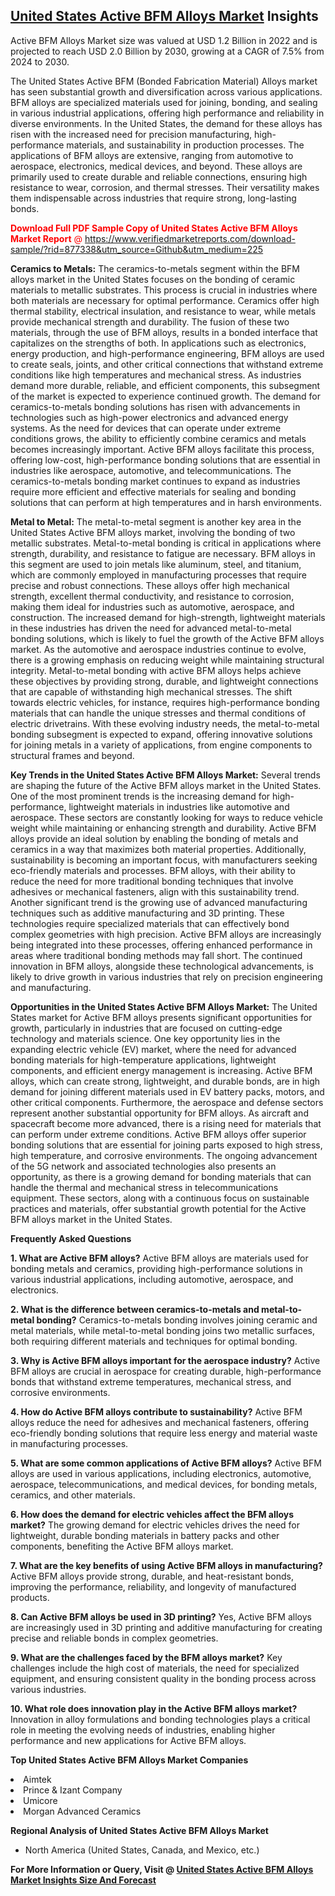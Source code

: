 <h2><a href="https://www.verifiedmarketreports.com/download-sample/?rid=877338&amp;utm_source=Github&amp;utm_medium=225" target="_blank">United States Active BFM Alloys Market</a> Insights</h2><p>Active BFM Alloys Market size was valued at USD 1.2 Billion in 2022 and is projected to reach USD 2.0 Billion by 2030, growing at a CAGR of 7.5% from 2024 to 2030.</p><p><p>The United States Active BFM (Bonded Fabrication Material) Alloys market has seen substantial growth and diversification across various applications. BFM alloys are specialized materials used for joining, bonding, and sealing in various industrial applications, offering high performance and reliability in diverse environments. In the United States, the demand for these alloys has risen with the increased need for precision manufacturing, high-performance materials, and sustainability in production processes. The applications of BFM alloys are extensive, ranging from automotive to aerospace, electronics, medical devices, and beyond. These alloys are primarily used to create durable and reliable connections, ensuring high resistance to wear, corrosion, and thermal stresses. Their versatility makes them indispensable across industries that require strong, long-lasting bonds. <p><span class=""><span style="color: #ff0000;"><strong>Download Full PDF Sample Copy of United States Active BFM Alloys Market Report</strong> @ </span><a href="https://www.verifiedmarketreports.com/download-sample/?rid=877338&amp;utm_source=Github&amp;utm_medium=225" target="_blank">https://www.verifiedmarketreports.com/download-sample/?rid=877338&amp;utm_source=Github&amp;utm_medium=225</a></span></p></p> <p><strong>Ceramics to Metals:</strong> The ceramics-to-metals segment within the BFM alloys market in the United States focuses on the bonding of ceramic materials to metallic substrates. This process is crucial in industries where both materials are necessary for optimal performance. Ceramics offer high thermal stability, electrical insulation, and resistance to wear, while metals provide mechanical strength and durability. The fusion of these two materials, through the use of BFM alloys, results in a bonded interface that capitalizes on the strengths of both. In applications such as electronics, energy production, and high-performance engineering, BFM alloys are used to create seals, joints, and other critical connections that withstand extreme conditions like high temperatures and mechanical stress. As industries demand more durable, reliable, and efficient components, this subsegment of the market is expected to experience continued growth. The demand for ceramics-to-metals bonding solutions has risen with advancements in technologies such as high-power electronics and advanced energy systems. As the need for devices that can operate under extreme conditions grows, the ability to efficiently combine ceramics and metals becomes increasingly important. Active BFM alloys facilitate this process, offering low-cost, high-performance bonding solutions that are essential in industries like aerospace, automotive, and telecommunications. The ceramics-to-metals bonding market continues to expand as industries require more efficient and effective materials for sealing and bonding solutions that can perform at high temperatures and in harsh environments.</p> <p><strong>Metal to Metal:</strong> The metal-to-metal segment is another key area in the United States Active BFM alloys market, involving the bonding of two metallic substrates. Metal-to-metal bonding is critical in applications where strength, durability, and resistance to fatigue are necessary. BFM alloys in this segment are used to join metals like aluminum, steel, and titanium, which are commonly employed in manufacturing processes that require precise and robust connections. These alloys offer high mechanical strength, excellent thermal conductivity, and resistance to corrosion, making them ideal for industries such as automotive, aerospace, and construction. The increased demand for high-strength, lightweight materials in these industries has driven the need for advanced metal-to-metal bonding solutions, which is likely to fuel the growth of the Active BFM alloys market. As the automotive and aerospace industries continue to evolve, there is a growing emphasis on reducing weight while maintaining structural integrity. Metal-to-metal bonding with active BFM alloys helps achieve these objectives by providing strong, durable, and lightweight connections that are capable of withstanding high mechanical stresses. The shift towards electric vehicles, for instance, requires high-performance bonding materials that can handle the unique stresses and thermal conditions of electric drivetrains. With these evolving industry needs, the metal-to-metal bonding subsegment is expected to expand, offering innovative solutions for joining metals in a variety of applications, from engine components to structural frames and beyond.</p> <p><strong>Key Trends in the United States Active BFM Alloys Market:</strong> Several trends are shaping the future of the Active BFM alloys market in the United States. One of the most prominent trends is the increasing demand for high-performance, lightweight materials in industries like automotive and aerospace. These sectors are constantly looking for ways to reduce vehicle weight while maintaining or enhancing strength and durability. Active BFM alloys provide an ideal solution by enabling the bonding of metals and ceramics in a way that maximizes both material properties. Additionally, sustainability is becoming an important focus, with manufacturers seeking eco-friendly materials and processes. BFM alloys, with their ability to reduce the need for more traditional bonding techniques that involve adhesives or mechanical fasteners, align with this sustainability trend. Another significant trend is the growing use of advanced manufacturing techniques such as additive manufacturing and 3D printing. These technologies require specialized materials that can effectively bond complex geometries with high precision. Active BFM alloys are increasingly being integrated into these processes, offering enhanced performance in areas where traditional bonding methods may fall short. The continued innovation in BFM alloys, alongside these technological advancements, is likely to drive growth in various industries that rely on precision engineering and manufacturing.</p> <p><strong>Opportunities in the United States Active BFM Alloys Market:</strong> The United States market for Active BFM alloys presents significant opportunities for growth, particularly in industries that are focused on cutting-edge technology and materials science. One key opportunity lies in the expanding electric vehicle (EV) market, where the need for advanced bonding materials for high-temperature applications, lightweight components, and efficient energy management is increasing. Active BFM alloys, which can create strong, lightweight, and durable bonds, are in high demand for joining different materials used in EV battery packs, motors, and other critical components. Furthermore, the aerospace and defense sectors represent another substantial opportunity for BFM alloys. As aircraft and spacecraft become more advanced, there is a rising need for materials that can perform under extreme conditions. Active BFM alloys offer superior bonding solutions that are essential for joining parts exposed to high stress, high temperature, and corrosive environments. The ongoing advancement of the 5G network and associated technologies also presents an opportunity, as there is a growing demand for bonding materials that can handle the thermal and mechanical stress in telecommunications equipment. These sectors, along with a continuous focus on sustainable practices and materials, offer substantial growth potential for the Active BFM alloys market in the United States.</p> <p><strong>Frequently Asked Questions</strong></p> <p><strong>1. What are Active BFM alloys?</strong> Active BFM alloys are materials used for bonding metals and ceramics, providing high-performance solutions in various industrial applications, including automotive, aerospace, and electronics.</p> <p><strong>2. What is the difference between ceramics-to-metals and metal-to-metal bonding?</strong> Ceramics-to-metals bonding involves joining ceramic and metal materials, while metal-to-metal bonding joins two metallic surfaces, both requiring different materials and techniques for optimal bonding.</p> <p><strong>3. Why is Active BFM alloys important for the aerospace industry?</strong> Active BFM alloys are crucial in aerospace for creating durable, high-performance bonds that withstand extreme temperatures, mechanical stress, and corrosive environments.</p> <p><strong>4. How do Active BFM alloys contribute to sustainability?</strong> Active BFM alloys reduce the need for adhesives and mechanical fasteners, offering eco-friendly bonding solutions that require less energy and material waste in manufacturing processes.</p> <p><strong>5. What are some common applications of Active BFM alloys?</strong> Active BFM alloys are used in various applications, including electronics, automotive, aerospace, telecommunications, and medical devices, for bonding metals, ceramics, and other materials.</p> <p><strong>6. How does the demand for electric vehicles affect the BFM alloys market?</strong> The growing demand for electric vehicles drives the need for lightweight, durable bonding materials in battery packs and other components, benefiting the Active BFM alloys market.</p> <p><strong>7. What are the key benefits of using Active BFM alloys in manufacturing?</strong> Active BFM alloys provide strong, durable, and heat-resistant bonds, improving the performance, reliability, and longevity of manufactured products.</p> <p><strong>8. Can Active BFM alloys be used in 3D printing?</strong> Yes, Active BFM alloys are increasingly used in 3D printing and additive manufacturing for creating precise and reliable bonds in complex geometries.</p> <p><strong>9. What are the challenges faced by the BFM alloys market?</strong> Key challenges include the high cost of materials, the need for specialized equipment, and ensuring consistent quality in the bonding process across various industries.</p> <p><strong>10. What role does innovation play in the Active BFM alloys market?</strong> Innovation in alloy formulations and bonding technologies plays a critical role in meeting the evolving needs of industries, enabling higher performance and new applications for Active BFM alloys.</p> </p><p><strong>Top United States Active BFM Alloys Market Companies</strong></p><div data-test-id=""><p><li>Aimtek</li><li> Prince & Izant Company</li><li> Umicore</li><li> Morgan Advanced Ceramics</li></p><div><strong>Regional Analysis of&nbsp;United States Active BFM Alloys Market</strong></div><ul><li dir="ltr"><p dir="ltr">North America&nbsp;(United States, Canada, and Mexico, etc.)</p></li></ul><p><strong>For More Information or Query, Visit @&nbsp;</strong><strong><a href="https://www.verifiedmarketreports.com/product/active-bfm-alloys-market/?utm_source=Github&amp;utm_medium=225" target="_blank">United States Active BFM Alloys Market Insights Size And Forecast</a></strong></p></div>
